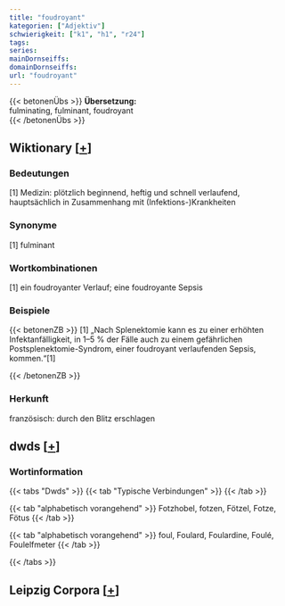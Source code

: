 ```yaml
---
title: "foudroyant"
kategorien: ["Adjektiv"]
schwierigkeit: ["k1", "h1", "r24"]
tags:
series:
mainDornseiffs:
domainDornseiffs:
url: "foudroyant"
---
```


{{< betonenÜbs >}}
**Übersetzung:**  
fulminating, fulminant, foudroyant  
{{< /betonenÜbs >}}

## Wiktionary [[+](https://de.wiktionary.org/wiki/foudroyant)]

### Bedeutungen
[1] Medizin: plötzlich beginnend, heftig und schnell verlaufend, hauptsächlich in Zusammenhang mit (Infektions-)Krankheiten  

### Synonyme
[1] fulminant  

### Wortkombinationen
[1] ein foudroyanter Verlauf; eine foudroyante Sepsis  

### Beispiele
{{< betonenZB >}}
[1] „Nach Splenektomie kann es zu einer erhöhten Infektanfälligkeit, in 1–5 % der Fälle auch zu einem gefährlichen Postsplenektomie-Syndrom, einer foudroyant verlaufenden Sepsis, kommen.“[1]  

{{< /betonenZB >}}
### Herkunft
französisch: durch den Blitz erschlagen  



## dwds [[+](https://www.dwds.de/wb/foudroyant)]

### Wortinformation
{{< tabs "Dwds" >}}
{{< tab "Typische Verbindungen" >}}
{{< /tab >}}

{{< tab "alphabetisch vorangehend" >}}
Fotzhobel, fotzen, Fötzel, Fotze, Fötus
{{< /tab >}}

{{< tab "alphabetisch vorangehend" >}}
foul, Foulard, Foulardine, Foulé, Foulelfmeter
{{< /tab >}}

{{< /tabs >}}

## Leipzig Corpora [[+](https://corpora.uni-leipzig.de/en/res?word=foudroyant&corpusId=deu_newscrawl-public_2018)]

